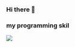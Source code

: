 ### Hi there 👋

<!--
**JWhy121/JWhy121** is a ✨ _special_ ✨ repository because its `README.md` (this file) appears on your GitHub profile.

Here are some ideas to get you started:

- 🔭 I’m currently working on ...
- 🌱 I’m currently learning ...
- 👯 I’m looking to collaborate on ...
- 🤔 I’m looking for help with ...
- 💬 Ask me about ...
- 📫 How to reach me: ...
- 😄 Pronouns: ...
- ⚡ Fun fact: ...
-->


### my programming skil
<a href="https://firebase.google.com/brand-guidelines?hl=ko" target="_blank"><img src="https://img.shields.io/badge/Firebase-FFCA28?style=for-the-badge&logo=Firebase&logoColor=black"/></a>
